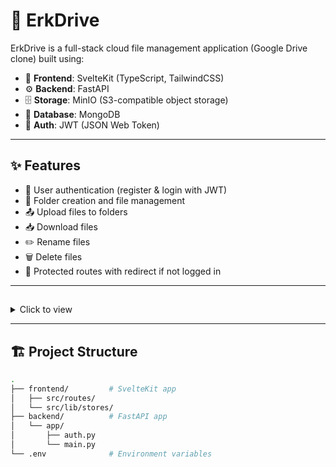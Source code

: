# 🚀 ErkDrive

ErkDrive is a full-stack cloud file management application (Google Drive clone) built using:

- 🔧 **Frontend**: SvelteKit (TypeScript, TailwindCSS)
- ⚙️ **Backend**: FastAPI
- 🗄️ **Storage**: MinIO (S3-compatible object storage)
- 🧠 **Database**: MongoDB
- 🔐 **Auth**: JWT (JSON Web Token)

---

## ✨ Features

- 🔐 User authentication (register & login with JWT)
- 📂 Folder creation and file management
- 📤 Upload files to folders
- 📥 Download files
- ✏️ Rename files
- 🗑️ Delete files
- 🎯 Protected routes with redirect if not logged in

---

## 

<details>
<summary>Click to view</summary>

![Login Page](https://via.placeholder.com/600x300?text=Login+Page)
![File Browser](https://via.placeholder.com/600x300?text=File+Browser)

</details>

---

## 🏗️ Project Structure

```bash
.
├── frontend/         # SvelteKit app
│   ├── src/routes/
│   └── src/lib/stores/
├── backend/          # FastAPI app
│   └── app/
│       ├── auth.py
│       └── main.py
└── .env              # Environment variables
